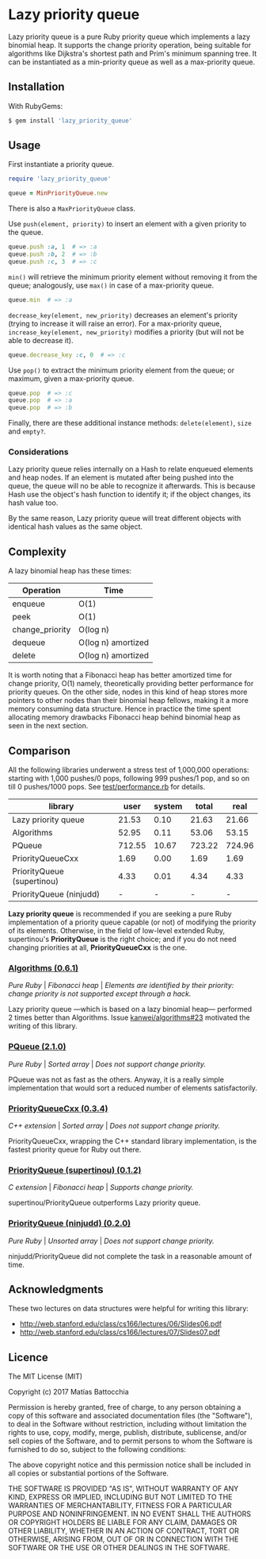 # Lazy priority queue

Lazy priority queue is a pure Ruby priority queue which implements a lazy binomial heap.
It supports the change priority operation, being suitable for algorithms like Dijkstra's shortest path and Prim's minimum spanning tree.
It can be instantiated as a min-priority queue as well as a max-priority queue.

## Installation

With RubyGems:

```bash
$ gem install 'lazy_priority_queue'
```

## Usage

First instantiate a priority queue.

```ruby
require 'lazy_priority_queue'

queue = MinPriorityQueue.new
```

There is also a `MaxPriorityQueue` class.

Use `push(element, priority)` to insert an element with a given priority to the queue.

```ruby
queue.push :a, 1  # => :a
queue.push :b, 2  # => :b
queue.push :c, 3  # => :c
```

`min()` will retrieve the minimum priority element without removing it from the queue;
analogously, use `max()` in case of a max-priority queue.

```ruby
queue.min  # => :a
```

`decrease_key(element, new_priority)` decreases an element's priority (trying to increase it will raise
an error). For a max-priority queue, `increase_key(element, new_priority)` modifies a priority (but will
not be able to decrease it).

```ruby
queue.decrease_key :c, 0  # => :c
```

Use `pop()` to extract the minimum priority element from the queue; or maximum, given a max-priority
queue.

```ruby
queue.pop  # => :c
queue.pop  # => :a
queue.pop  # => :b
```

Finally, there are these additional instance methods: `delete(element)`, `size` and `empty?`.

### Considerations

Lazy priority queue relies internally on a Hash to relate enqueued elements and heap nodes.
If an element is mutated after being pushed into the queue, the queue will no be able to
recognize it afterwards. This is because Hash use the object's hash function to identify it;
if the object changes, its hash value too.

By the same reason, Lazy priority queue will treat different objects with identical hash values
as the same object.

## Complexity

A lazy binomial heap has these times:

Operation | Time
--------- | ----
enqueue | O(1)
peek | O(1)
change_priority | O(log n)
dequeue | O(log n) amortized
delete | O(log n) amortized

It is worth noting that a Fibonacci heap has better amortized time for change priority, O(1) namely, theoretically providing better performance for priority queues.
On the other side, nodes in this kind of heap stores more pointers to other nodes than their binomial heap fellows, making it a more memory consuming data structure.
Hence in practice the time spent allocating memory drawbacks Fibonacci heap behind binomial heap as seen in the next section.

## Comparison

All the following libraries underwent a stress test of 1,000,000 operations: starting with 1,000 pushes/0 pops, following 999 pushes/1 pop, and so on till 0 pushes/1000 pops.
See [test/performance.rb](blob/master/test/performance.rb) for details.

library | user | system | total | real
------- | ---- | -----  | ----- | ----
Lazy priority queue | 21.53 | 0.10 | 21.63 | 21.66
Algorithms | 52.95 | 0.11 | 53.06 | 53.15
PQueue | 712.55 | 10.67 | 723.22 | 724.96
PriorityQueueCxx | 1.69 | 0.00 | 1.69 | 1.69
PriorityQueue (supertinou) | 4.33 | 0.01 | 4.34 | 4.33
PriorityQueue (ninjudd) | - | - | - | - |

**Lazy priority queue** is recommended if you are seeking a pure Ruby implementation of a priority queue capable (or not) of
modifying the priority of its elements. Otherwise, in the field of low-level extended Ruby, supertinou's **PriorityQueue**
is the right choice; and if you do not need changing priorities at all, **PriorityQueueCxx** is the one.

### [Algorithms (0.6.1)](https://github.com/kanwei/algorithms)

*Pure Ruby* | *Fibonacci heap* | *Elements are identified by their priority: change priority is not supported except through a hack.*

Lazy priority queue —which is based on a lazy binomial heap— performed 2 times better than Algorithms.
Issue [kanwei/algorithms#23](https://github.com/kanwei/algorithms/issues/23) motivated the writing of this library.


### [PQueue (2.1.0)](https://github.com/rubyworks/pqueue)

*Pure Ruby* | *Sorted array* | *Does not support change priority.*

PQueue was not as fast as the others. Anyway, it is a really simple implementation
that would sort a reduced number of elements satisfactorily.


### [PriorityQueueCxx (0.3.4)](https://github.com/boborbt/priority_queue_cxx)

*C++ extension* | *Sorted array* | *Does not support change priority.*

PriorityQueueCxx, wrapping the C++ standard library implementation,
is the fastest priority queue for Ruby out there.


### [PriorityQueue (supertinou) (0.1.2)](https://github.com/supertinou/priority-queue)

*C extension* | *Fibonacci heap* | *Supports change priority.*

supertinou/PriorityQueue outperforms Lazy priority queue.


### [PriorityQueue (ninjudd) (0.2.0)](https://github.com/ninjudd/priority_queue)

*Pure Ruby* | *Unsorted array* | *Does not support change priority.*

ninjudd/PriorityQueue did not complete the task in a reasonable amount of time.


## Acknowledgments

These two lectures on data structures were helpful for writing this library:
* http://web.stanford.edu/class/cs166/lectures/06/Slides06.pdf
* http://web.stanford.edu/class/cs166/lectures/07/Slides07.pdf

## Licence

The MIT License (MIT)

Copyright (c) 2017 Matías Battocchia

Permission is hereby granted, free of charge, to any person obtaining a copy
of this software and associated documentation files (the "Software"), to deal
in the Software without restriction, including without limitation the rights
to use, copy, modify, merge, publish, distribute, sublicense, and/or sell
copies of the Software, and to permit persons to whom the Software is
furnished to do so, subject to the following conditions:

The above copyright notice and this permission notice shall be included in all
copies or substantial portions of the Software.

THE SOFTWARE IS PROVIDED "AS IS", WITHOUT WARRANTY OF ANY KIND, EXPRESS OR
IMPLIED, INCLUDING BUT NOT LIMITED TO THE WARRANTIES OF MERCHANTABILITY,
FITNESS FOR A PARTICULAR PURPOSE AND NONINFRINGEMENT. IN NO EVENT SHALL THE
AUTHORS OR COPYRIGHT HOLDERS BE LIABLE FOR ANY CLAIM, DAMAGES OR OTHER
LIABILITY, WHETHER IN AN ACTION OF CONTRACT, TORT OR OTHERWISE, ARISING FROM,
OUT OF OR IN CONNECTION WITH THE SOFTWARE OR THE USE OR OTHER DEALINGS IN THE
SOFTWARE.
